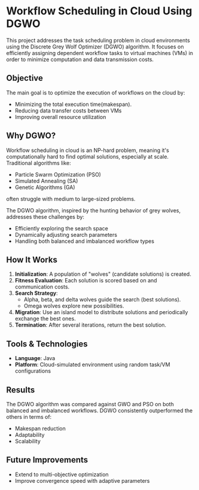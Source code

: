 # Workflow Scheduling in Cloud Using DGWO

This project addresses the task scheduling problem in cloud environments using the Discrete Grey Wolf Optimizer (DGWO) algorithm.  It focuses on efficiently assigning dependent workflow tasks to virtual machines (VMs) in order to minimize computation and data transmission costs.

## Objective

The main goal is to optimize the execution of workflows on the cloud by:
- Minimizing the total execution time(makespan).
- Reducing data transfer costs between VMs
- Improving overall resource utilization

## Why DGWO?

Workflow scheduling in cloud is an NP-hard problem, meaning it's computationally hard to find optimal solutions, especially at scale. Traditional algorithms like:
- Particle Swarm Optimization (PSO)
- Simulated Annealing (SA)
- Genetic Algorithms (GA)

often struggle with medium to large-sized problems.

The DGWO algorithm, inspired by the hunting behavior of grey wolves, addresses these challenges by:
- Efficiently exploring the search space
- Dynamically adjusting search parameters
- Handling both balanced and imbalanced workflow types

## How It Works

1. **Initialization**: A population of "wolves" (candidate solutions) is created.
2. **Fitness Evaluation**: Each solution is scored based on  and communication costs.
3. **Search Strategy**:
   - Alpha, beta, and delta wolves guide the search (best solutions).
   - Omega wolves explore new possibilities.
4. **Migration**: Use an island model to distribute solutions and periodically exchange the best ones.
5. **Termination**: After several iterations, return the best solution.

## Tools & Technologies

- **Language**: Java
- **Platform**: Cloud-simulated environment using random task/VM configurations

## Results

The DGWO algorithm was compared against GWO and PSO on both balanced and imbalanced workflows. DGWO consistently outperformed the others in terms of:
- Makespan reduction
- Adaptability
- Scalability

## Future Improvements

- Extend to multi-objective optimization
- Improve convergence speed with adaptive parameters
